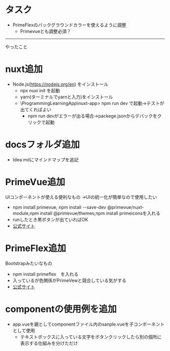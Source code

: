 # タスク
- PrimeFlexのバックグラウンドカラーを使えるように調整
  - Primevueとも調整必須？
---
やったこと

# nuxt追加
- Node.js(https://nodejs.org/en) をインストール
  - npx nuxi init を起動
  - yarn(ターミナルでyarnと入力)をインストール
  - \ProgrammingLearningApp\nuxt-app> npm run dev で起動→テストが出てくればよい
    - npm run devがエラーが出る場合→packege.jsonからデバックをクリックで起動

# docsフォルダ追加
- Idea.mdにマインドマップを追記

# PrimeVue追加
UIコンポーネントが使える便利なもの
→UIの統一化が簡単なので使用したい

- npm install primevue, npm install --save-dev @primevue/nuxt-module,npm install @primevue/themes,npm install primeiconsを入れる
- runしたとき黒ボタンが出ていればOK
- [公式サイト](https://primevue.org/) 

# PrimeFlex追加
Bootstrapみたいなもの

- npm install primeflex　を入れる
- 入っているが色関係がPrimeVewと競合している気がする
- [公式サイト](https://primeflex.org/)

# componentの使用例を追加
- app.vueを親としてcomponentファイル内のsanple.vueを子コンポーネントとして使用
  - テキストボックスに入っている文字をボタンクリックしたら別の個所に表示する仕組みを分けただけ
